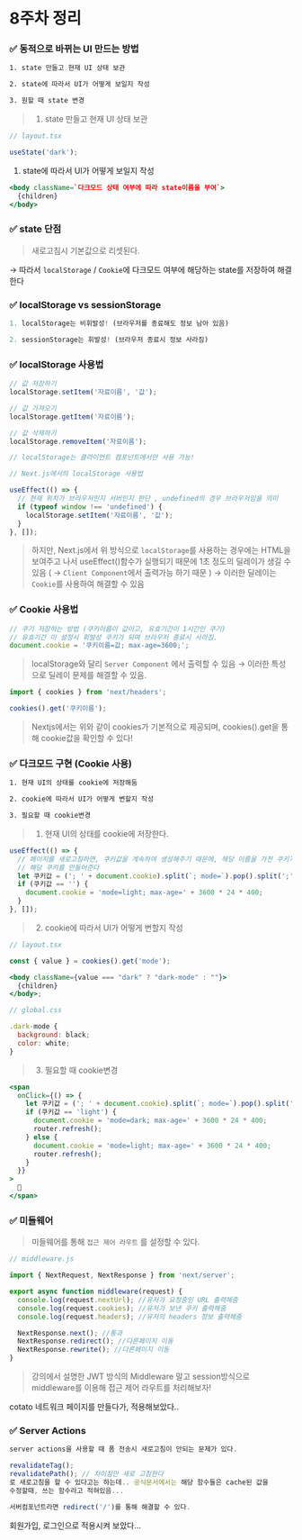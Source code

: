 # 8주차 정리

### ✅ 동적으로 바뀌는 UI 만드는 방법

```css
1. state 만들고 현재 UI 상태 보관

2. state에 따라서 UI가 어떻게 보일지 작성

3. 원할 때 state 변경
```

> 1. state 만들고 현재 UI 상태 보관

```jsx
// layout.tsx

useState('dark');
```

1. state에 따라서 UI가 어떻게 보일지 작성

```jsx
<body className=`다크모드 상태 여부에 따라 state이름을 부여`>
  {children}
</body>
```

### ✅ state 단점

> 새로고침시 기본값으로 리셋된다.

→ 따라서 `localStorage` / `Cookie`에 다크모드 여부에 해당하는 state를 저장하여 해결한다

### ✅ localStorage vs sessionStorage

```jsx
1. localStorage는 비휘발성! (브라우저를 종료해도 정보 남아 있음)

2. sessionStorage는 휘발성! (브라우저 종료시 정보 사라짐)
```

### ✅ localStorage 사용법

```jsx
// 값 저장하기
localStorage.setItem('자료이름', '값');

// 값 가져오기
localStorage.getItem('자료이름');

// 값 삭제하기
localStorage.removeItem('자료이름');

// localStorage는 클라이언트 컴포넌트에서만 사용 가능!
```

```jsx
// Next.js에서의 localStorage 사용법

useEffect(() => {
  // 현재 위치가 브라우저인지 서버인지 판단 , undefined의 경우 브라우저임을 의미
  if (typeof window !== 'undefined') {
    localStorage.setItem('자료이름', '값');
  }
}, []);
```

> 하지만, Next.js에서 위 방식으로 `localStorage`를 사용하는 경우에는 HTML을 보여주고 나서 useEffect()함수가 실행되기 때문에 1초 정도의 딜레이가 생길 수 있음 ( → `Client Component`에서 출력가능 하기 때문 )
> → 이러한 딜레이는 `Cookie`를 사용하여 해결할 수 있음

### ✅ Cookie 사용법

```jsx
// 쿠기 저장하는 방법 (쿠키이름이 값이고, 유효기간이 1시간인 쿠기)
// 유효기간 미 설정시 휘발성 쿠키가 되며 브라우저 종료시 사라짐.
document.cookie = '쿠키이름=값; max-age=3600;';
```

> localStorage와 달리 `Server Component` 에서 출력할 수 있음
> → 이러한 특성으로 딜레이 문제를 해결할 수 있음.

```jsx
import { cookies } from 'next/headers';

cookies().get('쿠키이름');
```

> Nextjs에서는 위와 같이 cookies가 기본적으로 제공되며,
> cookies().get을 통해 cookie값을 확인할 수 있다!

### ✅ 다크모드 구현 (Cookie 사용)

```css
1. 현재 UI의 상태를 cookie에 저장해둠

2. cookie에 따라서 UI가 어떻게 변할지 작성

3. 필요할 때 cookie변경
```

> 1.  현재 UI의 상태를 cookie에 저장한다.

```jsx
useEffect(() => {
  // 페이지를 새로고침하면, 쿠키값을 계속하여 생성해주기 때문에, 해당 이름을 가진 쿠키가 없는 경우, 즉 첫번째로 쿠키를 만드는 경우에만
  // 해당 쿠키를 만들어준다
  let 쿠키값 = ('; ' + document.cookie).split(`; mode=`).pop().split(';')[0];
  if (쿠키값 == '') {
    document.cookie = 'mode=light; max-age=' + 3600 * 24 * 400;
  }
}, []);
```

> 2.  cookie에 따라서 UI가 어떻게 변할지 작성

```jsx
// layout.tsx

const { value } = cookies().get('mode');

<body className={value === "dark" ? "dark-mode" : ""}>
  {children}
</body>;

// global.css

.dark-mode {
  background: black;
  color: white;
}
```

> 3. 필요할 때 cookie변경

```jsx
<span
  onClick={() => {
    let 쿠키값 = ('; ' + document.cookie).split(`; mode=`).pop().split(';')[0];
    if (쿠키값 == 'light') {
      document.cookie = 'mode=dark; max-age=' + 3600 * 24 * 400;
      router.refresh();
    } else {
      document.cookie = 'mode=light; max-age=' + 3600 * 24 * 400;
      router.refresh();
    }
  }}
>
  🌙
</span>
```

### ✅ 미들웨어

> 미들웨어를 통해 `접근 제어 라우트` 를 설정할 수 있다.

```jsx
// middleware.js

import { NextRequest, NextResponse } from 'next/server';

export async function middleware(request) {
  console.log(request.nextUrl); //유저가 요청중인 URL 출력해줌
  console.log(request.cookies); //유저가 보낸 쿠키 출력해줌
  console.log(request.headers); //유저의 headers 정보 출력해줌

  NextResponse.next(); //통과
  NextResponse.redirect(); //다른페이지 이동
  NextResponse.rewrite(); //다른페이지 이동
}
```

> 강의에서 설명한 JWT 방식의 Middleware 말고 session방식으로 middleware를 이용해 접근 제어 라우트를 처리해보자!

cotato 네트워크 페이지를 만들다가, 적용해보았다..

### ✅ Server Actions

```jsx
server actions을 사용할 때 폼 전송시 새로고침이 안되는 문제가 있다.

revalidateTag();
revalidatePath(); // 차이점만 새로 고침한다
로 새로고침을 할 수 있다고는 하는데.. 공식문서에서는 해당 함수들은 cache된 값을
수정할때, 쓰는 함수라고 적혀있음...

서버컴포넌트라면 redirect('/')를 통해 해결할 수 있다.
```

회원가입, 로그인으로 적용시켜 보았다…

